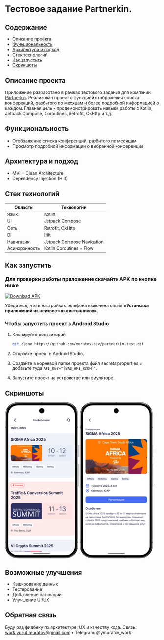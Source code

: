 # Тестовое задание Partnerkin.

## Содержание
- [Описание проекта](#описание-проекта)
- [Функциональность](#функциональность)
- [Архитектура и подход](#архитектура-и-подход)
- [Стек технологий](#стек-технологий)
- [Как запустить](#как-запустить)
- [Скриншоты](#скриншоты)


## Описание проекта
Приложение разработано в рамках тестового задания для компании [Partnerkin](https://partnerkin.com/).
Реализован проект с функцией отображения списка конференций, разбитого по месяцам и более подробной информацией о каждом. 
Главная цель - продемонстрировать навыки работы с Kotlin, Jetpack Compose, Coroutines, Retrofit, OkHttp и т.д.

## Функциональность
- Отображение списка конференций, разбитого по месяцам
- Просмотр подробной информации о выбранной конференции
  
## Архитектура и подход
- MVI + Clean Architecture  
- Dependency Injection (Hilt)

## Стек технологий

| Область            | Технологии                         |
|--------------------|------------------------------------|
| Язык               | Kotlin                             |
| UI                 | Jetpack Compose                    |
| Сеть               | Retrofit, OkHttp                   |
| DI                 | Hilt                               |
| Навигация          | Jetpack Compose Navigation         |
| Асинхронность      | Kotlin Coroutines + Flow           |

## Как запустить

### Для проверки работы приложение скачайте APK по кнопке ниже
[![Download APK](https://img.shields.io/badge/Download-APK-2E2F39?style=for-the-badge&logo=android&logoColor=white)](https://github.com/muratov-dev/partnerkin-test/releases/download/PartnerkinTEST/Partnerkin-1.0.0-release-unsigned.apk)
<p>Убедитесь, что в настройках телефона включена опция <strong>«Установка приложений из неизвестных источников»</strong>.</p>

### Чтобы запустить проект в Android Studio
1. Клонируйте репозиторий  
   ```bash
   git clone https://github.com/muratov-dev/partnerkin-test.git
   ```

2. Откройте проект в Android Studio.
3. Создайте в корневой папке проекта файл secrets.properties и добавьте туда `API_KEY="[ВАШ_API_КЛЮЧ]"`.
4. Запустите проект на устройстве или эмуляторе.

## Скриншоты
<div>
    <img src="im_screen_1.png" width="240" alt="Main Screen"/>
    <img src="im_screen_2.png" width="240" alt="Conference Info Screen"/>
</div>

## Возможные улучшения

- Кэширование данных
- Тестирование
- Добавление пагинации
- Улучшение UI/UX

## Обратная связь
Буду рад фидбеку по архитектуре, UX и качеству кода.
Связь: work.yusuf.muratov@gmail.com • Telegram: @ymuratov_work
